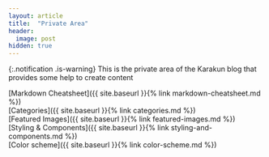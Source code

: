 ```yaml
---
layout: article
title:  "Private Area"
header:
  image: post
hidden: true
---
```


{:.notification .is-warning}
This is the private area of the Karakun blog that provides some help to create content

[Markdown Cheatsheet]({{ site.baseurl }}{% link markdown-cheatsheet.md %})  
[Categories]({{ site.baseurl }}{% link categories.md %})  
[Featured Images]({{ site.baseurl }}{% link featured-images.md %})  
[Styling & Components]({{ site.baseurl }}{% link styling-and-components.md %})  
[Color scheme]({{ site.baseurl }}{% link color-scheme.md %})  
